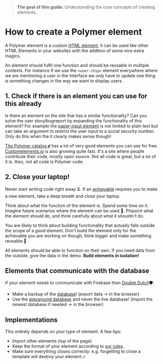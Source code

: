 > **The goal of this guide:** Understanding the core concepts of creating elements.

# How to create a Polymer element

A Polymer element is a custom [HTML element](http://www.w3schools.com/html/html_elements.asp), it can be used like other HTML Elements in your websites with the addition of some nice extra magics.

An element should fulfil one function and should be reusable in multiple contexts. For instance if we use the `<user-chip>` element everywhere where we are mentioning a user in the Interface we only have to update one thing is something changes in the way we want to display users.

## 1. Check if there is an element you can use for this already

Is there an element on the site that has a similar functionality? Can you solve the user story/bugreport by expanding the functionality of this element?
For example the [paper-input element](https://elements.polymer-project.org/elements/paper-input) is not limited to plain text but can take an argument to restrict the user input to a social security number. Only do this when the it clearly makes sense though!

[The Polymer catalog 💕](https://elements.polymer-project.org/) has a lot of very good elements you can use for free.
[Customelements.io](https://customelements.io) is also growing quite fast. It's a site where people contribute their code, mostly open source. Not all code is great, but a lot of it is. Also, not all code is Polymer code.

## 2. Close your laptop!

Never start writing code right away ⏳. If an [achievable](../glossary/achievable.md) requires you to make a new element, take a deep breath and close your laptop. 

Think about what the function of the element is. Spend some time on it. Imagine future scenarios where the element can be used 🔮. Pinpoint what the element should do, and think carefully about what it shouldn't do.

You are likely to think about building functionality that actually falls outside the scope of a good element. Don't build the element only for the achievable you are working on though, think bigger and make something reusable.🚀


All elements should be able to function on their own. If you need data from the outside, give the data in the demo.
**Build elements in isolation!**

## Elements that communicate with the database

If your element needs to communicate with Firebase then [Double Dutch](http://nl.urbandictionary.com/define.php?term=double+dutch)🛡:
* Make a backup of the [database](https://interface.firebaseio.com)! (export data -> in the browser)
* Use the [playground database](https://interface-playground.firebaseio.com ) and never the live database! (import the newest database if needed -> in the browser)

## Implementations

This entirely depends on your type of element. A few tips:
* Import other elements (top of the page)
* Keep the format of your element according to [our rules](https://github.com/newatoms/interface/blob/ready/docs/style-guide.md).
* Make sure everything closes correctly: e.g. forgetting to close a template will destroy your element.🔥